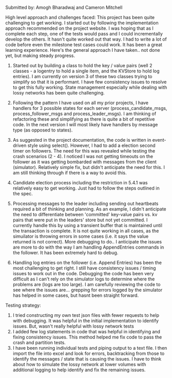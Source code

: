 
Submitted by: 
    Amogh Bharadwaj and Cameron Mitchell

High level approach and challenges faced:
This project has been quite challenging to get working. I started out by following the implementation approach recommended on the project website. I was hoping that as I complete each step, one of the tests would pass and I could incrementally develop the others. It hasn't quite worked out that way. I had to write a lot of code before even the milestone test cases could work. It has been a great learning experience. Here's the general approach I have taken.. not done yet, but making steady progress.

1. Started out by building a class to hold the key / value pairs (well 2 classes - a logentry to hold a single item, and the KVStore to hold log entries). I am currently on version 3 of these two classes trying to simplify so that it is performant. I have few consistency issues to resolve to get this fully working. State management especially while dealing with lossy networks has been quite challenging. 

2. Following the pattern I have used on all my prior projects, I have handlers for 3 possible states for each server (process_candidate_msgs, process_follower_msgs and process_leader_msgs). I am thinking of refactoring these and simplifying as there is quite a bit of repetitive code. In the next version I will most likely have handlers by message type (as opposed to states).

3. As suggested in the project documentation, the code is written in event-driven style using select(). However, I had to add a election second timer on followers. The need for this was revealed while testing the crash scenarios (2 - 4). I noticed I was not getting timeouts on the follower as it was getting bombarded with messages from the client (simulator). Relatively simple fix, but didn't anticipate the need for this. I am still thinking through if there is a way to avoid this. 

4. Candidate election process including the restriction in 5.4.1 was relatively easy to get working. Just had to follow the steps outlined in the spec.

5. Processing messages to the leader including sending out heartbeats required a bit of thinking and planning. As an example, I didn't anticipate the need to differentiate between 'committed' key-value pairs vs. kv pairs that were put in the leaders' store but not yet committed. I currently handle this by using a transient buffer that is maintained until the transaction is complete. It is not quite working in all cases, as the simuilator is throwing errors in some cases (i.e. it says the value returned is not correct). More debugging to do.. I anticipate the issues are more to do with the way I am handling AppendEntries commands in the follower. It has been extremely hard to debug.

6. Handling log entries on the follower (i.e. Append Entries) has been the most challenging to get right. I still have consistency issues / timing issues to work out in the code. Debugging the code has been very difficult as I can't rely on the simulator logs to determine where the problems are (logs are too large). I am carefully reviewing the code to see where the issues are... grepping for errors logged by the simulator has helped in some cases, but hasnt been straight forward. 

Testing strategy:
1. I tried constructing my own test json files with fewer requests to help with debugging. It was helpful in the initial implementation to identify issues. But, wasn't really helpful with lossy network tests
2. I added few log statements in code that was helpful in identifying and fixing consistency issues. This method helped me fix code to pass the crash and partition tests. 
3. I have been running individual tests and piping output to a text file. I then import the file into excel and look for errors, backtracking from those to identify the messages / state that is causing the issues. I have to think about how to simulate the lossy network at lower volumes with additional logging to help identify and fix the remaining issues. 


